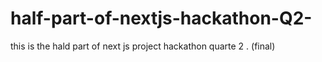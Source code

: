 # half-part-of-nextjs-hackathon-Q2-
this is the hald part of next js project hackathon quarte 2 . (final)
